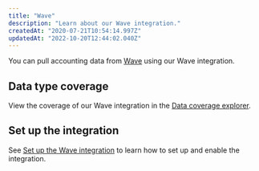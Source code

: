 ```yaml
---
title: "Wave"
description: "Learn about our Wave integration."
createdAt: "2020-07-21T10:54:14.997Z"
updatedAt: "2022-10-20T12:44:02.040Z"
---
```


You can pull accounting data from <a className="external" href="https://www.waveapps.com/" target="_blank">Wave</a> using our Wave integration.

## Data type coverage

View the coverage of our Wave integration in the <a className="external" href="https://knowledge.codat.io/supported-features/accounting?view=tab-by-integration&integrationKey=pbtz" target="_blank">Data coverage explorer</a>.

## Set up the integration

See [Set up the Wave integration](/integrations/accounting/wave/accounting-wave-setup) to learn how to set up and enable the integration.
